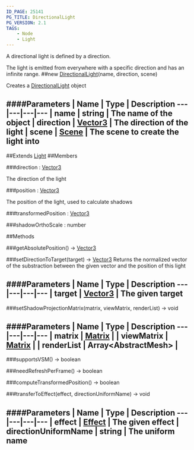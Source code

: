 ```yaml
---
ID_PAGE: 25141
PG_TITLE: DirectionalLight
PG_VERSION: 2.1
TAGS:
    - Node
    - Light
---
```


A directional light is defined by a direction.

The light is emitted from everywhere with a specific direction and has an infinite range.
##new [DirectionalLight](/classes/DirectionalLight)(name, direction, scene)




Creates a [DirectionalLight](/classes/DirectionalLight) object






####Parameters
 | Name | Type | Description
---|---|---|---
 | name | string | The name of the object
 | direction | [Vector3](/classes/Vector3) | The direction of the light
 | scene | [Scene](/classes/Scene) | The scene to create the light into
---

##Extends
 [Light](/classes/Light)
##Members

###direction : [Vector3](/classes/Vector3)





The direction of the light




###position : [Vector3](/classes/Vector3)





The position of the light, used to calculate shadows










###transformedPosition : [Vector3](/classes/Vector3)







###shadowOrthoScale : number




##Methods

###getAbsolutePosition() &rarr; [Vector3](/classes/Vector3)






###setDirectionToTarget(target) &rarr; [Vector3](/classes/Vector3)
Returns the normalized vector of the substraction between the given vector and the position of this light







####Parameters
 | Name | Type | Description
---|---|---|---
 | target | [Vector3](/classes/Vector3) | The given target
---

###setShadowProjectionMatrix(matrix, viewMatrix, renderList) &rarr; void

####Parameters
 | Name | Type | Description
---|---|---|---
 | matrix | [Matrix](/classes/Matrix) | 
 | viewMatrix | [Matrix](/classes/Matrix) | 
 | renderList | Array&lt;AbstractMesh&gt; | 
---

###supportsVSM() &rarr; boolean


###needRefreshPerFrame() &rarr; boolean


###computeTransformedPosition() &rarr; boolean




###transferToEffect(effect, directionUniformName) &rarr; void

####Parameters
 | Name | Type | Description
---|---|---|---
 | effect | [Effect](/classes/Effect) | The given effect
 | directionUniformName | string | The uniform name
---
